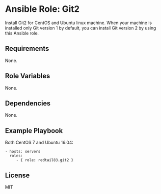 Ansible Role: Git2
=========

Install Git2 for CentOS and Ubuntu linux machine.
When your machine is installed only Git version 1 by default, you can install Git version 2 by using this Ansible role.

Requirements
------------

None.

Role Variables
--------------

None.

Dependencies
------------

None.

Example Playbook
----------------

Both CentOS 7 and Ubuntu 16.04:

    - hosts: servers
      roles:
         - { role: redtail83.git2 }

License
-------

MIT
